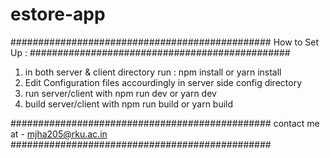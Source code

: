 # estore-app

###############################################
How to Set Up :
###############################################

1. in both server & client directory run : npm install or yarn install
2. Edit Configuration files accourdingly in server side config directory
3. run server/client with npm run dev or yarn dev
4. build server/client with npm run build or yarn build

###############################################
contact me at - 
mjha205@rku.ac.in
###############################################
